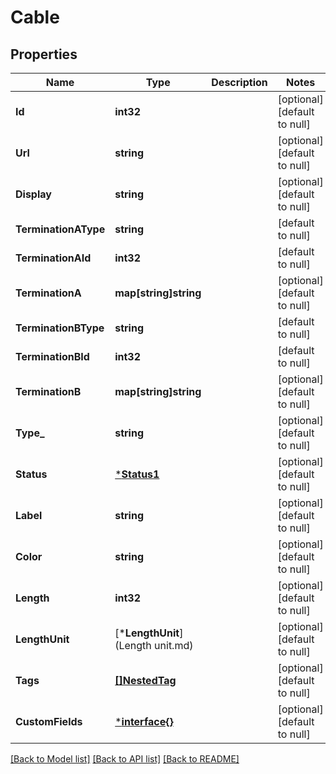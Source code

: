 # Cable

## Properties
Name | Type | Description | Notes
------------ | ------------- | ------------- | -------------
**Id** | **int32** |  | [optional] [default to null]
**Url** | **string** |  | [optional] [default to null]
**Display** | **string** |  | [optional] [default to null]
**TerminationAType** | **string** |  | [default to null]
**TerminationAId** | **int32** |  | [default to null]
**TerminationA** | **map[string]string** |  | [optional] [default to null]
**TerminationBType** | **string** |  | [default to null]
**TerminationBId** | **int32** |  | [default to null]
**TerminationB** | **map[string]string** |  | [optional] [default to null]
**Type_** | **string** |  | [optional] [default to null]
**Status** | [***Status1**](Status_1.md) |  | [optional] [default to null]
**Label** | **string** |  | [optional] [default to null]
**Color** | **string** |  | [optional] [default to null]
**Length** | **int32** |  | [optional] [default to null]
**LengthUnit** | [***LengthUnit**](Length unit.md) |  | [optional] [default to null]
**Tags** | [**[]NestedTag**](NestedTag.md) |  | [optional] [default to null]
**CustomFields** | [***interface{}**](interface{}.md) |  | [optional] [default to null]

[[Back to Model list]](../README.md#documentation-for-models) [[Back to API list]](../README.md#documentation-for-api-endpoints) [[Back to README]](../README.md)


